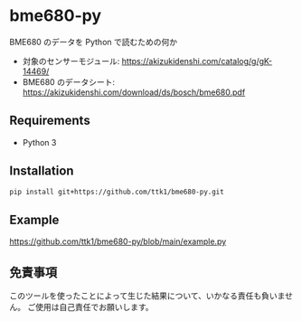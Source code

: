# bme680-py

BME680 のデータを Python で読むための何か

* 対象のセンサーモジュール: https://akizukidenshi.com/catalog/g/gK-14469/
* BME680 のデータシート: https://akizukidenshi.com/download/ds/bosch/bme680.pdf


## Requirements

* Python 3


## Installation

```sh
pip install git+https://github.com/ttk1/bme680-py.git
```

## Example

https://github.com/ttk1/bme680-py/blob/main/example.py


## 免責事項

このツールを使ったことによって生じた結果について、いかなる責任も負いません。 ご使用は自己責任でお願いします。
